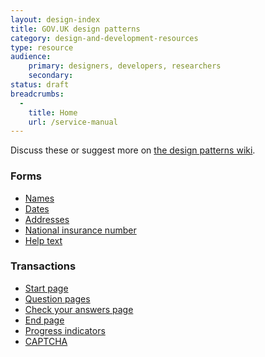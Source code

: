 ```yaml
---
layout: design-index
title: GOV.UK design patterns
category: design-and-development-resources
type: resource
audience:
    primary: designers, developers, researchers
    secondary:
status: draft
breadcrumbs:
  -
    title: Home
    url: /service-manual
---
```






<p>Discuss these or suggest more on <a href="https://designpatterns.hackpad.com/GOV.UK-design-patterns-0eUk1OdHvql">the design patterns wiki</a>.</p>



<h3>Forms</h3>

<ul>
  <li><a href="../user-centered-design/resources/names.html">Names</a></li>
  <li><a href="../user-centered-design/resources/dates.html">Dates</a></li>
  <li><a href="../user-centered-design/resources/addresses.html">Addresses</a></li>
  <li><a href="../user-centered-design/resources/national-insurance-number.html">National insurance number</a></li>
  <li><a href="../user-centered-design/resources/help-text.html">Help text</a></li>
</ul>

<h3>Transactions</h3>

<ul>
  <li><a href="../user-centered-design/resources/start-page.html">Start page</a></li>
  <li><a href="../user-centered-design/resources/question-pages.html">Question pages</a></li>
  <li><a href="../user-centered-design/resources/check-your-answers-page.html">Check your answers page</a></li>
  <li><a href="../user-centered-design/resources/end-page.html">End page</a></li>
  <li><a href="../user-centered-design/resources/progress-indicators.html">Progress indicators</a></li>
  <li><a href="../user-centered-design/resources/captcha.html">CAPTCHA</a></li>
</ul>


<br>
<br>

